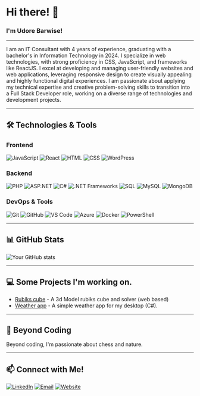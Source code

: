 # Hi there! 👋
### I'm Udore Barwise!

---
I am an IT Consultant with 4 years of experience, graduating with a bachelor's in Information Technology in 2024. I specialize in web technologies, with strong proficiency in CSS, JavaScript, and frameworks like ReactJS. I excel at developing and managing user-friendly websites and web applications, leveraging responsive design to create visually appealing and highly functional digital experiences. I am passionate about applying my technical expertise and creative problem-solving skills to transition into a Full Stack Developer role, working on a diverse range of technologies and development projects.

---

## 🛠️ Technologies & Tools

### Frontend
![JavaScript](https://img.shields.io/badge/-JavaScript-05122A?style=flat&logo=javascript)
![React](https://img.shields.io/badge/-React-05122A?style=flat&logo=react)
![HTML](https://img.shields.io/badge/-HTML-05122A?style=flat&logo=html5)
![CSS](https://img.shields.io/badge/-CSS-05122A?style=flat&logo=css3)
![WordPress](https://img.shields.io/badge/-WordPress-05122A?style=flat&logo=wordpress)

### Backend
![PHP](https://img.shields.io/badge/-PHP-05122A?style=flat&logo=php)
![ASP.NET](https://img.shields.io/badge/-ASP.NET-05122A?style=flat&logo=dot-net)
![C#](https://img.shields.io/badge/-C%23-05122A?style=flat&logo=c-sharp)
![.NET Frameworks](https://img.shields.io/badge/-.NET%20Core-05122A?style=flat&logo=dot-net)
![SQL](https://img.shields.io/badge/-SQL-05122A?style=flat&logo=postgresql)
![MySQL](https://img.shields.io/badge/-MySQL-05122A?style=flat&logo=mysql)
![MongoDB](https://img.shields.io/badge/-MongoDB-05122A?style=flat&logo=mongodb)

### DevOps & Tools
![Git](https://img.shields.io/badge/-Git-05122A?style=flat&logo=git)
![GitHub](https://img.shields.io/badge/-GitHub-05122A?style=flat&logo=github)
![VS Code](https://img.shields.io/badge/-Visual%20Studio%20Code-05122A?style=flat&logo=visual-studio-code&logoColor=007ACC)
![Azure](https://img.shields.io/badge/-Azure-05122A?style=flat&logo=microsoft-azure)
![Docker](https://img.shields.io/badge/-Docker-05122A?style=flat&logo=docker)
![PowerShell](https://img.shields.io/badge/-PowerShell-05122A?style=flat&logo=powershell)

---

## 📊 GitHub Stats
![Your GitHub stats](https://github-readme-stats.vercel.app/api?username=Kalifornium1337&show_icons=true&theme=radical)



---

## 💻 Some Projects I'm working on.
- [Rubiks cube](https://github.com/Kalifornium1337/rubik-cube-app) - A 3d Model rubiks cube and solver (web based)
- [Weather app](https://github.com/Kalifornium1337/WeatherDashboard) - A simple weather app for my desktop (C#).

---

## 🌱 Beyond Coding
Beyond coding, I'm passionate about chess and nature.

---

## 📫 Connect with Me!
[![LinkedIn](https://img.shields.io/badge/-LinkedIn-0077B5?style=flat&logo=linkedin&logoColor=white)](https://www.linkedin.com/in/udore-barwise/)
[![Email](https://img.shields.io/badge/-Email-D14836?style=flat&logo=gmail&logoColor=white)](mailto:udorebarwise@protonmail.com)
[![Website](https://img.shields.io/badge/-Website-000000?style=flat&logo=internet-explorer&logoColor=white)](https://www.udorebarwise.co.za)
